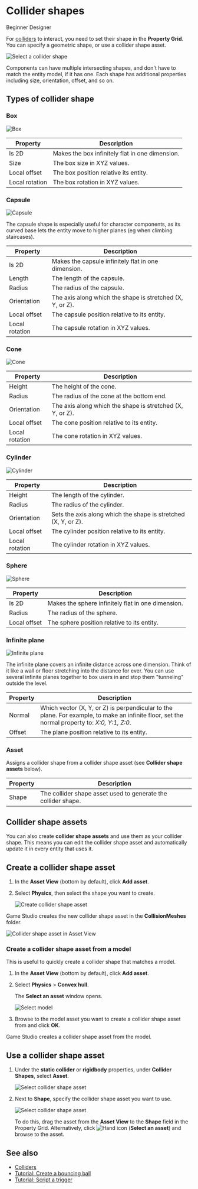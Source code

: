 # Collider shapes

<span class="badge text-bg-primary">Beginner</span>
<span class="badge text-bg-success">Designer</span>

For [colliders](colliders.md) to interact, you need to set their shape in the **Property Grid**. You can specify a geometric shape, or use a collider shape asset.

![Select a collider shape](media/select-collider-shape.png)

Components can have multiple intersecting shapes, and don't have to match the entity model, if it has one. Each shape has additional properties including size, orientation, offset, and so on.

## Types of collider shape

### Box

![Box](media/box.png)

| Property | Description |
| -------------- |-------------| 
| Is 2D | Makes the box infinitely flat in one dimension. |
| Size | The box size in XYZ values. |
| Local offset | The box position relative its entity. |
| Local rotation | The box rotation in XYZ values. |

### Capsule

![Capsule](media/capsule.png)

The capsule shape is especially useful for character components, as its curved base lets the entity move to higher planes (eg when climbing staircases).

| Property | Description |
| -------------- |-------------| 
| Is 2D | Makes the capsule infinitely flat in one dimension. |
| Length | The length of the capsule. |
| Radius | The radius of the capsule. |
| Orientation | The axis along which the shape is stretched (X, Y, or Z). |
| Local offset | The capsule position relative to its entity. |
| Local rotation | The capsule rotation in XYZ values. |

### Cone

![Cone](media/cone.png)

| Property | Description |
| -------------- |-------------| 
| Height | The height of the cone. |
| Radius | The radius of the cone at the bottom end. |
| Orientation | The axis along which the shape is stretched (X, Y, or Z). |
| Local offset | The cone position relative to its entity. |
| Local rotation | The cone rotation in XYZ values. |

### Cylinder

![Cylinder](media/cylinder.png)

| Property | Description |
| -------------- |-------------| 
| Height | The length of the cylinder. |
| Radius | The radius of the cylinder. |
| Orientation | Sets the axis along which the shape is stretched (X, Y, or Z). |
| Local offset | The cylinder position relative to its entity. |
| Local rotation | The cylinder  rotation in XYZ values. |

### Sphere

![Sphere](media/sphere.png)

| Property | Description |
| -------------- |-------------| 
| Is 2D | Makes the sphere infinitely flat in one dimension. |
| Radius | The radius of the sphere. |
| Local offset | The sphere position relative to its entity. |

### Infinite plane

![Infinite plane](media/infinite-plane.png)

The infinite plane covers an infinite distance across one dimension.
Think of it like a wall or floor stretching into the distance for ever.
You can use several infinite planes together to box users in and stop them "tunneling" outside the level.

| Property | Description |
| -------------- |-------------| 
| Normal | Which vector (X, Y, or Z) is perpendicular to the plane. For example, to make an infinite floor, set the normal property to: _X:0, Y:1, Z:0_. |
| Offset | The plane position relative to its entity. |

### Asset

Assigns a collider shape from a collider shape asset (see **Collider shape assets** below).

| Property | Description |
| -------------- |-------------| 
| Shape | The collider shape asset used to generate the collider shape. |

## Collider shape assets

You can also create **collider shape assets** and use them as your collider shape. This means you can edit the collider shape asset and automatically update it in every entity that uses it.

## Create a collider shape asset

1. In the **Asset View** (bottom by default), click **Add asset**.

2. Select **Physics**, then select the shape you want to create.

   ![Create collider shape asset](media/create-collider-shape-asset.png)

Game Studio creates the new collider shape asset in the **CollisionMeshes** folder.

![Collider shape asset in Asset View](media/collider-shape-in-asset-view.png)

### Create a collider shape asset from a model

This is useful to quickly create a collider shape that matches a model.

1. In the **Asset View** (bottom by default), click **Add asset**.

2. Select **Physics** > **Convex hull**.

   The **Select an asset** window opens.

   ![Select model](media/select-model.png)

3. Browse to the model asset you want to create a collider shape asset from and click **OK**.

Game Studio creates a collider shape asset from the model.

## Use a collider shape asset

1. Under the **static collider** or **rigidbody** properties, under **Collider Shapes**, select **Asset**.

   ![Select collider shape asset](media/select-asset-collider-shape.png)

2. Next to **Shape**, specify the collider shape asset you want to use.

   ![Select collider shape asset](media/select-collider-shape-asset.png)

   To do this, drag the asset from the **Asset View** to the **Shape** field in the Property Grid. Alternatively, click ![Hand icon](~/manual/game-studio/media/hand-icon.png) (**Select an asset**) and browse to the asset.

## See also

* [Colliders](colliders.md)
* [Tutorial: Create a bouncing ball](create-a-bouncing-ball.md)
* [Tutorial: Script a trigger](script-a-trigger.md)